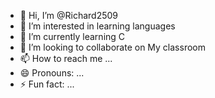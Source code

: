 - 👋 Hi, I’m @Richard2509
- 👀 I’m interested in learning languages
- 🌱 I’m currently learning C
- 💞️ I’m looking to collaborate on My classroom
- 📫 How to reach me ...
- 😄 Pronouns: ...
- ⚡ Fun fact: ...

<!---
Richard2509/Richard2509 is a ✨ special ✨ repository because its `README.md` (this file) appears on your GitHub profile.
You can click the Preview link to take a look at your changes.
--->
